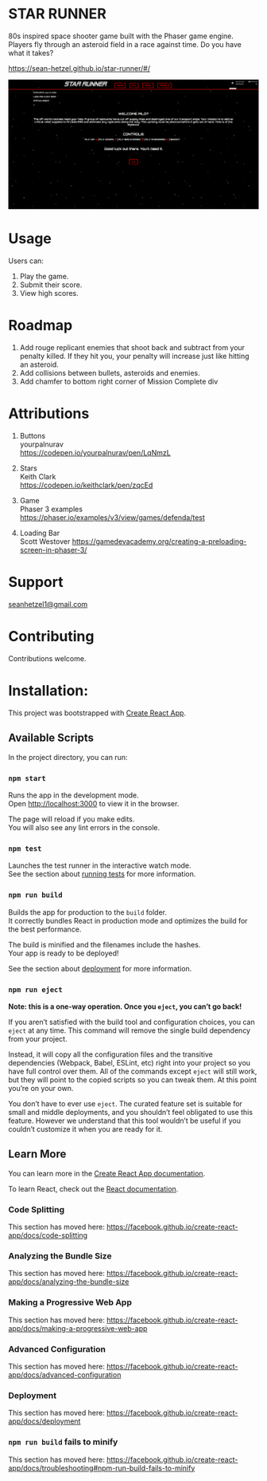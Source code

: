 # STAR RUNNER

80s inspired space shooter game built with the Phaser game engine. Players fly through an asteroid field in a race against time. Do you have what it takes?

https://sean-hetzel.github.io/star-runner/#/

![STAR RUNNER](star-runner-screenshot-2.PNG)

# Usage

Users can:

1. Play the game.
2. Submit their score.
3. View high scores.

# Roadmap

1. Add rouge replicant enemies that shoot back and subtract from your penalty killed. If they hit you, your penalty will increase just like hitting an asteroid. 
2. Add collisions between bullets, asteroids and enemies.
3. Add chamfer to bottom right corner of Mission Complete div

# Attributions
1. Buttons<br>
yourpalnurav<br>
https://codepen.io/yourpalnurav/pen/LqNmzL

2. Stars<br>
Keith Clark<br>
https://codepen.io/keithclark/pen/zqcEd

3. Game<br>
Phaser 3 examples<br>
https://phaser.io/examples/v3/view/games/defenda/test

4. Loading Bar<br>
Scott Westover
https://gamedevacademy.org/creating-a-preloading-screen-in-phaser-3/

# Support

seanhetzel1@gmail.com

# Contributing

Contributions welcome.

# Installation:
This project was bootstrapped with [Create React App](https://github.com/facebook/create-react-app).

## Available Scripts

In the project directory, you can run:

### `npm start`

Runs the app in the development mode.<br>
Open [http://localhost:3000](http://localhost:3000) to view it in the browser.

The page will reload if you make edits.<br>
You will also see any lint errors in the console.

### `npm test`

Launches the test runner in the interactive watch mode.<br>
See the section about [running tests](https://facebook.github.io/create-react-app/docs/running-tests) for more information.

### `npm run build`

Builds the app for production to the `build` folder.<br>
It correctly bundles React in production mode and optimizes the build for the best performance.

The build is minified and the filenames include the hashes.<br>
Your app is ready to be deployed!

See the section about [deployment](https://facebook.github.io/create-react-app/docs/deployment) for more information.

### `npm run eject`

**Note: this is a one-way operation. Once you `eject`, you can’t go back!**

If you aren’t satisfied with the build tool and configuration choices, you can `eject` at any time. This command will remove the single build dependency from your project.

Instead, it will copy all the configuration files and the transitive dependencies (Webpack, Babel, ESLint, etc) right into your project so you have full control over them. All of the commands except `eject` will still work, but they will point to the copied scripts so you can tweak them. At this point you’re on your own.

You don’t have to ever use `eject`. The curated feature set is suitable for small and middle deployments, and you shouldn’t feel obligated to use this feature. However we understand that this tool wouldn’t be useful if you couldn’t customize it when you are ready for it.

## Learn More

You can learn more in the [Create React App documentation](https://facebook.github.io/create-react-app/docs/getting-started).

To learn React, check out the [React documentation](https://reactjs.org/).

### Code Splitting

This section has moved here: https://facebook.github.io/create-react-app/docs/code-splitting

### Analyzing the Bundle Size

This section has moved here: https://facebook.github.io/create-react-app/docs/analyzing-the-bundle-size

### Making a Progressive Web App

This section has moved here: https://facebook.github.io/create-react-app/docs/making-a-progressive-web-app

### Advanced Configuration

This section has moved here: https://facebook.github.io/create-react-app/docs/advanced-configuration

### Deployment

This section has moved here: https://facebook.github.io/create-react-app/docs/deployment

### `npm run build` fails to minify

This section has moved here: https://facebook.github.io/create-react-app/docs/troubleshooting#npm-run-build-fails-to-minify

